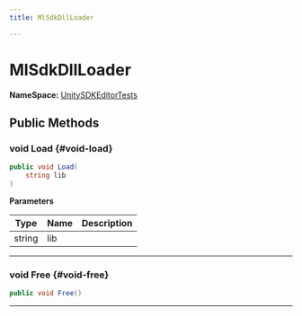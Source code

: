 ```yaml
---
title: MlSdkDllLoader

---
```


# MlSdkDllLoader



**NameSpace:** 
[UnitySDKEditorTests](/unity-api/api/UnitySDKEditorTests/UnitySDKEditorTests.md) 








## Public Methods

### void Load {#void-load}

```csharp
public void Load(
    string lib
)
```


**Parameters**

| Type | Name  | Description  | 
|--|--|--|
| string |lib||






-----------

### void Free {#void-free}

```csharp
public void Free()
```






-----------

